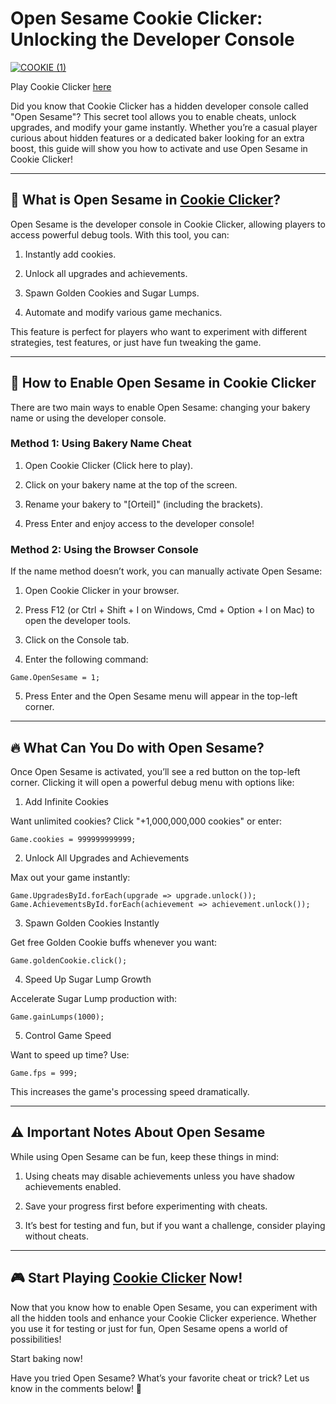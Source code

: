 # Open Sesame Cookie Clicker: Unlocking the Developer Console

[![COOKIE  (1)](https://github.com/user-attachments/assets/1eeb7b30-a925-481a-a661-8d643e27fd50)](https://cookieclicker.ee)

Play Cookie Clicker [here](https://cookieclicker.ee)

Did you know that Cookie Clicker has a hidden developer console called "Open Sesame"? This secret tool allows you to enable cheats, unlock upgrades, and modify your game instantly. Whether you’re a casual player curious about hidden features or a dedicated baker looking for an extra boost, this guide will show you how to activate and use Open Sesame in Cookie Clicker!

---
## 🍪 What is Open Sesame in [Cookie Clicker](https://cookieclicker.ee)?

Open Sesame is the developer console in Cookie Clicker, allowing players to access powerful debug tools. With this tool, you can:

1. Instantly add cookies.

2. Unlock all upgrades and achievements.

3. Spawn Golden Cookies and Sugar Lumps.

4. Automate and modify various game mechanics.

This feature is perfect for players who want to experiment with different strategies, test features, or just have fun tweaking the game.

---
## 🚀 How to Enable Open Sesame in Cookie Clicker

There are two main ways to enable Open Sesame: changing your bakery name or using the developer console.

### Method 1: Using Bakery Name Cheat

1. Open Cookie Clicker (Click here to play).

2. Click on your bakery name at the top of the screen.

3. Rename your bakery to "[Orteil]" (including the brackets).

4. Press Enter and enjoy access to the developer console!

### Method 2: Using the Browser Console

If the name method doesn’t work, you can manually activate Open Sesame:

1. Open Cookie Clicker in your browser.

2. Press F12 (or Ctrl + Shift + I on Windows, Cmd + Option + I on Mac) to open the developer tools.

3. Click on the Console tab.

4. Enter the following command:

`Game.OpenSesame = 1;`

5. Press Enter and the Open Sesame menu will appear in the top-left corner.

---
## 🔥 What Can You Do with Open Sesame?

Once Open Sesame is activated, you’ll see a red button on the top-left corner. Clicking it will open a powerful debug menu with options like:

1. Add Infinite Cookies

Want unlimited cookies? Click "+1,000,000,000 cookies" or enter:

`Game.cookies = 999999999999;`

2. Unlock All Upgrades and Achievements

Max out your game instantly:

`Game.UpgradesById.forEach(upgrade => upgrade.unlock());
Game.AchievementsById.forEach(achievement => achievement.unlock());`

3. Spawn Golden Cookies Instantly

Get free Golden Cookie buffs whenever you want:

`Game.goldenCookie.click();`

4. Speed Up Sugar Lump Growth

Accelerate Sugar Lump production with:

`Game.gainLumps(1000);`

5. Control Game Speed

Want to speed up time? Use:

`Game.fps = 999;`

This increases the game's processing speed dramatically.

---
## ⚠️ Important Notes About Open Sesame

While using Open Sesame can be fun, keep these things in mind:

1. Using cheats may disable achievements unless you have shadow achievements enabled.

2. Save your progress first before experimenting with cheats.

3. It’s best for testing and fun, but if you want a challenge, consider playing without cheats.

---
## 🎮 Start Playing [Cookie Clicker](https://cookieclicker.ee) Now!

Now that you know how to enable Open Sesame, you can experiment with all the hidden tools and enhance your Cookie Clicker experience. Whether you use it for testing or just for fun, Open Sesame opens a world of possibilities!

Start baking now!

Have you tried Open Sesame? What’s your favorite cheat or trick? Let us know in the comments below! 🍪

